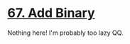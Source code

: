 [67. Add Binary](https://leetcode.com/problems/add-binary)
===
Nothing here! I'm probably too lazy QQ.